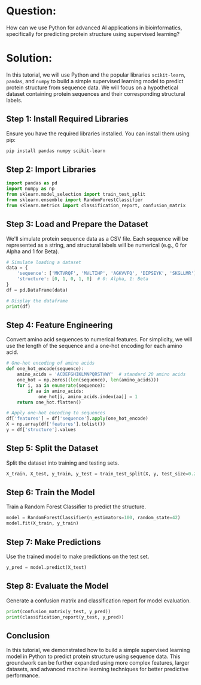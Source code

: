 # Question:
How can we use Python for advanced AI applications in bioinformatics, specifically for predicting protein structure using supervised learning?

# Solution:
In this tutorial, we will use Python and the popular libraries `scikit-learn`, `pandas`, and `numpy` to build a simple supervised learning model to predict protein structure from sequence data. We will focus on a hypothetical dataset containing protein sequences and their corresponding structural labels.

## Step 1: Install Required Libraries
Ensure you have the required libraries installed. You can install them using pip:

```bash
pip install pandas numpy scikit-learn
```

## Step 2: Import Libraries
```python
import pandas as pd
import numpy as np
from sklearn.model_selection import train_test_split
from sklearn.ensemble import RandomForestClassifier
from sklearn.metrics import classification_report, confusion_matrix
```

## Step 3: Load and Prepare the Dataset
We'll simulate protein sequence data as a CSV file. Each sequence will be represented as a string, and structural labels will be numerical (e.g., 0 for Alpha and 1 for Beta).

```python
# Simulate loading a dataset
data = {
    'sequence': ['MKTVRQF', 'MVLTIHP', 'AGKVVFQ', 'DIPSEYK', 'SKGLLMR'],
    'structure': [0, 1, 0, 1, 0]  # 0: Alpha, 1: Beta
}
df = pd.DataFrame(data)

# Display the dataframe
print(df)
```

## Step 4: Feature Engineering
Convert amino acid sequences to numerical features. For simplicity, we will use the length of the sequence and a one-hot encoding for each amino acid.

```python
# One-hot encoding of amino acids
def one_hot_encode(sequence):
    amino_acids = 'ACDEFGHIKLMNPQRSTVWY'  # standard 20 amino acids
    one_hot = np.zeros((len(sequence), len(amino_acids)))
    for i, aa in enumerate(sequence):
        if aa in amino_acids:
            one_hot[i, amino_acids.index(aa)] = 1
    return one_hot.flatten()

# Apply one-hot encoding to sequences
df['features'] = df['sequence'].apply(one_hot_encode)
X = np.array(df['features'].tolist())
y = df['structure'].values
```

## Step 5: Split the Dataset
Split the dataset into training and testing sets.

```python
X_train, X_test, y_train, y_test = train_test_split(X, y, test_size=0.2, random_state=42)
```

## Step 6: Train the Model
Train a Random Forest Classifier to predict the structure.

```python
model = RandomForestClassifier(n_estimators=100, random_state=42)
model.fit(X_train, y_train)
```

## Step 7: Make Predictions
Use the trained model to make predictions on the test set.

```python
y_pred = model.predict(X_test)
```

## Step 8: Evaluate the Model
Generate a confusion matrix and classification report for model evaluation.

```python
print(confusion_matrix(y_test, y_pred))
print(classification_report(y_test, y_pred))
```

## Conclusion
In this tutorial, we demonstrated how to build a simple supervised learning model in Python to predict protein structure using sequence data. This groundwork can be further expanded using more complex features, larger datasets, and advanced machine learning techniques for better predictive performance.